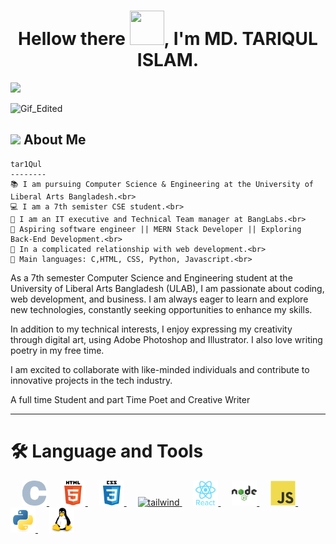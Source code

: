 <h1 align="center">Hellow there <img src="https://github.com/mitul3737/mitul3737/blob/main/Wave.gif" height="55px" width="55px">, I'm MD. TARIQUL ISLAM. </h1>

</h1>

<a href="https://github.com/DenverCoder1/readme-typing-svg"><img src="https://readme-typing-svg.herokuapp.com?font=Consolas&size=25&center=true&vCenter=true&width=1000&height=100&color=E22FE4&lines=Competetive+Programmer;CTF+Player;Graphics+Designer;Campus+Ambassador+@+bdApps;Aspire+Leader+Program+Alumni;Student+Expert+@+Postman;Computer+Science+Student;AI,+ML+and+Cloud+Enthusiast">
</a>

![Gif_Edited](https://github.com/user-attachments/assets/fa4144ac-fbf9-472c-ad56-cd5bd170fe1c)

## <picture><img src = "https://github.com/7oSkaaa/7oSkaaa/blob/main/Images/about_me.gif?raw=true" width = 50px></picture> About Me

```
tar1Qul
--------
📚 I am pursuing Computer Science & Engineering at the University of Liberal Arts Bangladesh.<br>
💻 I am a 7th semister CSE student.<br>
🔭 I am an IT executive and Technical Team manager at BangLabs.<br>
🌱 Aspiring software engineer || MERN Stack Developer || Exploring Back-End Development.<br>
💖 In a complicated relationship with web development.<br>
🌟 Main languages: C,HTML, CSS, Python, Javascript.<br>
```
As a 7th semester Computer Science and Engineering student at the University of Liberal Arts Bangladesh (ULAB), I am passionate about coding, web development, and business. I am always eager to learn and explore new technologies, constantly seeking opportunities to enhance my skills.

In addition to my technical interests, I enjoy expressing my creativity through digital art, using Adobe Photoshop and Illustrator. I also love writing poetry in my free time.

I am excited to collaborate with like-minded individuals and contribute to innovative projects in the tech industry.

A full time Student and part Time Poet and Creative Writer
<hr>

# 🛠️ Language and Tools
  <p align="left"> 
  &emsp;
  <a href="https://www.cprogramming.com/" target="_blank" rel="noreferrer">
    <img src="https://raw.githubusercontent.com/devicons/devicon/master/icons/c/c-original.svg" alt="c" width="40" height="40"/>
  </a>
  &emsp;
  <a href="https://www.w3.org/html/" target="_blank" rel="noreferrer">
    <img src="https://raw.githubusercontent.com/devicons/devicon/master/icons/html5/html5-original-wordmark.svg" alt="html5" width="40" height="40"/>
  </a>
  &emsp;
  <a href="https://www.w3schools.com/css/" target="_blank" rel="noreferrer">
    <img src="https://raw.githubusercontent.com/devicons/devicon/master/icons/css3/css3-original-wordmark.svg" alt="css3" width="40" height="40"/>
  </a>
  &emsp;
  <a href="https://tailwindcss.com/" target="_blank" rel="noreferrer">
    <img src="https://www.vectorlogo.zone/logos/tailwindcss/tailwindcss-icon.svg" alt="tailwind" width="40" height="40"/>
  </a>
  &emsp;
  <a href="https://reactjs.org/" target="_blank" rel="noreferrer">
    <img src="https://raw.githubusercontent.com/devicons/devicon/master/icons/react/react-original-wordmark.svg" alt="react" width="40" height="40"/>
  </a>
  &emsp;
  <a href="https://nodejs.org" target="_blank" rel="noreferrer">
    <img src="https://raw.githubusercontent.com/devicons/devicon/master/icons/nodejs/nodejs-original-wordmark.svg" alt="nodejs" width="40" height="40"/>
  </a>
  &emsp;
  <a href="https://developer.mozilla.org/en-US/docs/Web/JavaScript" target="_blank" rel="noreferrer">
    <img src="https://raw.githubusercontent.com/devicons/devicon/master/icons/javascript/javascript-original.svg" alt="javascript" width="40" height="40"/>
  </a>
  &emsp;
  <a href="https://www.python.org" target="_blank" rel="noreferrer">
    <img src="https://raw.githubusercontent.com/devicons/devicon/master/icons/python/python-original.svg" alt="python" width="40" height="40"/>
  </a>
  &emsp;
  <a href="https://www.linux.org/" target="_blank" rel="noreferrer">
    <img src="https://raw.githubusercontent.com/devicons/devicon/master/icons/linux/linux-original.svg" alt="linux" width="40" height="40"/>
  </a>
</p>



